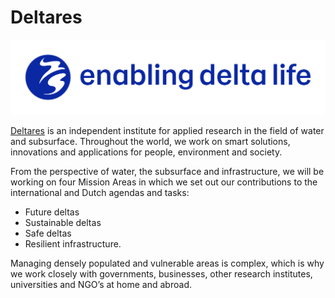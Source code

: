 # Deltares
![](motto.png)

[Deltares](https://deltares.nl/en) is an independent institute for applied research in the field of water and subsurface. Throughout the world, we work on smart solutions, innovations and applications for people, environment and society.

From the perspective of water, the subsurface and infrastructure, we will be working on four Mission Areas in which we set out our contributions to the international and Dutch agendas and tasks: 
- Future deltas
- Sustainable deltas
- Safe deltas
- Resilient infrastructure.

Managing densely populated and vulnerable areas is complex, which is why we work closely with governments, businesses, other research institutes, universities and NGO’s at home and abroad.
